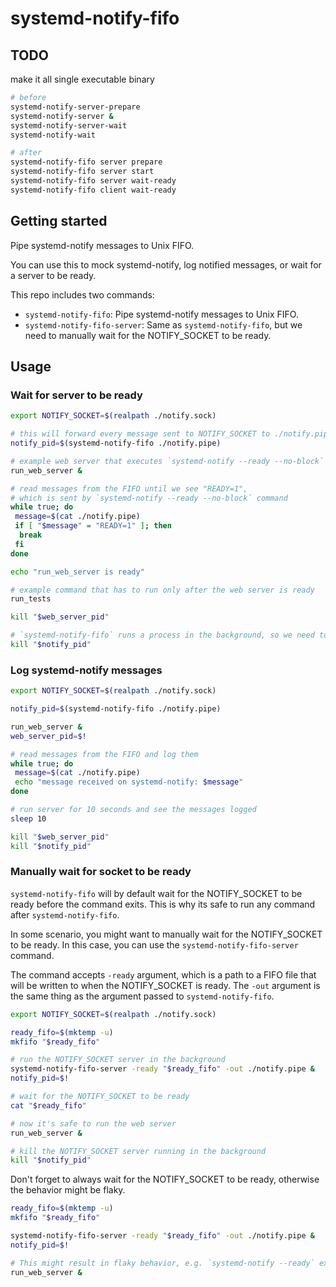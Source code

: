 # systemd-notify-fifo

## TODO

make it all single executable binary

```sh
# before
systemd-notify-server-prepare
systemd-notify-server &
systemd-notify-server-wait
systemd-notify-wait

# after
systemd-notify-fifo server prepare
systemd-notify-fifo server start
systemd-notify-fifo server wait-ready
systemd-notify-fifo client wait-ready
```

## Getting started

Pipe systemd-notify messages to Unix FIFO.

You can use this to mock systemd-notify, log notified messages, or wait for a server to be ready.

This repo includes two commands:

- `systemd-notify-fifo`: Pipe systemd-notify messages to Unix FIFO.
- `systemd-notify-fifo-server`: Same as `systemd-notify-fifo`, but we need to manually wait for the NOTIFY_SOCKET to be ready.

## Usage

### Wait for server to be ready

```bash
export NOTIFY_SOCKET=$(realpath ./notify.sock)

# this will forward every message sent to NOTIFY_SOCKET to ./notify.pipe
notify_pid=$(systemd-notify-fifo ./notify.pipe)

# example web server that executes `systemd-notify --ready --no-block` when it's ready
run_web_server &

# read messages from the FIFO until we see "READY=1",
# which is sent by `systemd-notify --ready --no-block` command
while true; do
 message=$(cat ./notify.pipe)
 if [ "$message" = "READY=1" ]; then
  break
 fi
done

echo "run_web_server is ready"

# example command that has to run only after the web server is ready
run_tests

kill "$web_server_pid"

# `systemd-notify-fifo` runs a process in the background, so we need to kill it when we're done
kill "$notify_pid"
```

### Log systemd-notify messages

```bash
export NOTIFY_SOCKET=$(realpath ./notify.sock)

notify_pid=$(systemd-notify-fifo ./notify.pipe)

run_web_server &
web_server_pid=$!

# read messages from the FIFO and log them
while true; do
 message=$(cat ./notify.pipe)
 echo "message received on systemd-notify: $message"
done

# run server for 10 seconds and see the messages logged
sleep 10

kill "$web_server_pid"
kill "$notify_pid"
```

### Manually wait for socket to be ready

`systemd-notify-fifo` will by default wait for the NOTIFY_SOCKET to be ready before the command exits.
This is why its safe to run any command after `systemd-notify-fifo`.

In some scenario, you might want to manually wait for the NOTIFY_SOCKET to be ready.
In this case, you can use the `systemd-notify-fifo-server` command.

The command accepts `-ready` argument, which is a path to a FIFO file that will be written to when the NOTIFY_SOCKET is ready.
The `-out` argument is the same thing as the argument passed to `systemd-notify-fifo`.

```bash
export NOTIFY_SOCKET=$(realpath ./notify.sock)

ready_fifo=$(mktemp -u)
mkfifo "$ready_fifo"

# run the NOTIFY_SOCKET server in the background
systemd-notify-fifo-server -ready "$ready_fifo" -out ./notify.pipe &
notify_pid=$!

# wait for the NOTIFY_SOCKET to be ready
cat "$ready_fifo"

# now it's safe to run the web server
run_web_server &

# kill the NOTIFY_SOCKET server running in the background
kill "$notify_pid"
```

Don't forget to always wait for the NOTIFY_SOCKET to be ready, otherwise the behavior might be flaky.

```bash
ready_fifo=$(mktemp -u)
mkfifo "$ready_fifo"

systemd-notify-fifo-server -ready "$ready_fifo" -out ./notify.pipe &
notify_pid=$!

# This might result in flaky behavior, e.g. `systemd-notify --ready` executed before NOTIFY_SOCKET is ready.
run_web_server &
```
